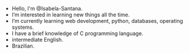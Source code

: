 - Hello, I'm @Isabela-Santana.
- I’m interested in learning new things all the time.
- I’m currently learning web development, python, databases, operating systems.
- I have a brief knowledge of C programming language.
- intermediate English.
- Brazilian.


<!---
Isabela-Santana/Isabela-Santana is a ✨ special ✨ repository because its `README.md` (this file) appears on your GitHub profile.
You can click the Preview link to take a look at your changes.
--->
